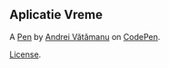 Aplicatie Vreme
---------------


A [Pen](https://codepen.io/andrei-vtmanu/pen/eLJwyE) by [Andrei Vătămanu](https://codepen.io/andrei-vtmanu) on [CodePen](https://codepen.io).

[License](https://codepen.io/andrei-vtmanu/pen/eLJwyE/license).